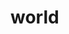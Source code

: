 <html>
  <head>
    <title>
      the first
      </title>
    </head>
  <body>
    <h1> world </h1>
  </body>
 </html>
